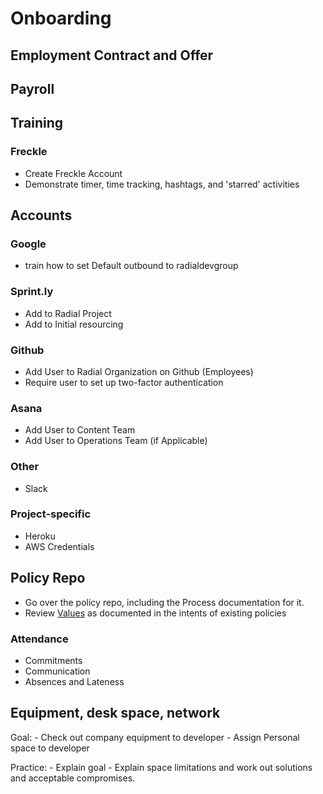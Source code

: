 # Onboarding

## Employment Contract and Offer

## Payroll

## Training
### Freckle
 - Create Freckle Account
 - Demonstrate timer, time tracking, hashtags, and 'starred' activities
## Accounts
### Google
  - train how to set Default outbound to radialdevgroup
### Sprint.ly
  - Add to Radial Project
  - Add to Initial resourcing
  
### Github
  - Add User to Radial Organization on Github (Employees)
  - Require user to set up two-factor authentication

### Asana
  - Add User to Content Team
  - Add User to Operations Team (if Applicable)
  
### Other
- Slack

### Project-specific
- Heroku
- AWS Credentials

## Policy Repo

  - Go over the policy repo, including the Process documentation for it.
  - Review [Values](onboarding/PROCESS_VALUES.md) as documented in the intents of existing policies
  
### Attendance
  
  - Commitments
  - Communication
  - Absences and Lateness

## Equipment, desk space, network
  Goal:
    - Check out company equipment to developer
    - Assign Personal space to developer
  
  Practice:
    - Explain goal
    - Explain space limitations and work out solutions and acceptable compromises.
